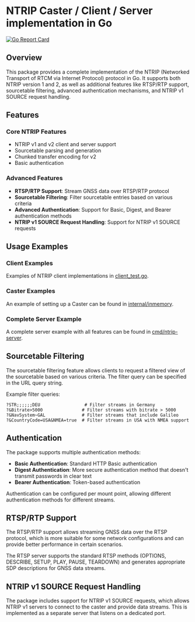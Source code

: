 # NTRIP Caster / Client / Server implementation in Go

[![Go Report Card](https://goreportcard.com/badge/github.com/go-gnss/ntrip)](https://goreportcard.com/report/github.com/go-gnss/ntrip)

## Overview

This package provides a complete implementation of the NTRIP (Networked Transport of RTCM via Internet Protocol) protocol in Go. It supports both NTRIP version 1 and 2, as well as additional features like RTSP/RTP support, sourcetable filtering, advanced authentication mechanisms, and NTRIP v1 SOURCE request handling.

## Features

### Core NTRIP Features
- NTRIP v1 and v2 client and server support
- Sourcetable parsing and generation
- Chunked transfer encoding for v2
- Basic authentication

### Advanced Features
- **RTSP/RTP Support**: Stream GNSS data over RTSP/RTP protocol
- **Sourcetable Filtering**: Filter sourcetable entries based on various criteria
- **Advanced Authentication**: Support for Basic, Digest, and Bearer authentication methods
- **NTRIP v1 SOURCE Request Handling**: Support for NTRIP v1 SOURCE requests

## Usage Examples

### Client Examples
Examples of NTRIP client implementations in [client_test.go](/client_test.go).

### Caster Examples
An example of setting up a Caster can be found in [internal/inmemory](/internal/inmemory/service_test.go).

### Complete Server Example
A complete server example with all features can be found in [cmd/ntrip-server](/cmd/ntrip-server/main.go).

## Sourcetable Filtering

The sourcetable filtering feature allows clients to request a filtered view of the sourcetable based on various criteria. The filter query can be specified in the URL query string.

Example filter queries:
```
?STR;;;;;;DEU                 # Filter streams in Germany
?&Bitrate>5000               # Filter streams with bitrate > 5000
?&NavSystem~GAL              # Filter streams that include Galileo
?&CountryCode=USA&NMEA=true  # Filter streams in USA with NMEA support
```

## Authentication

The package supports multiple authentication methods:

- **Basic Authentication**: Standard HTTP Basic authentication
- **Digest Authentication**: More secure authentication method that doesn't transmit passwords in clear text
- **Bearer Authentication**: Token-based authentication

Authentication can be configured per mount point, allowing different authentication methods for different streams.

## RTSP/RTP Support

The RTSP/RTP support allows streaming GNSS data over the RTSP protocol, which is more suitable for some network configurations and can provide better performance in certain scenarios.

The RTSP server supports the standard RTSP methods (OPTIONS, DESCRIBE, SETUP, PLAY, PAUSE, TEARDOWN) and generates appropriate SDP descriptions for GNSS data streams.

## NTRIP v1 SOURCE Request Handling

The package includes support for NTRIP v1 SOURCE requests, which allows NTRIP v1 servers to connect to the caster and provide data streams. This is implemented as a separate server that listens on a dedicated port.
